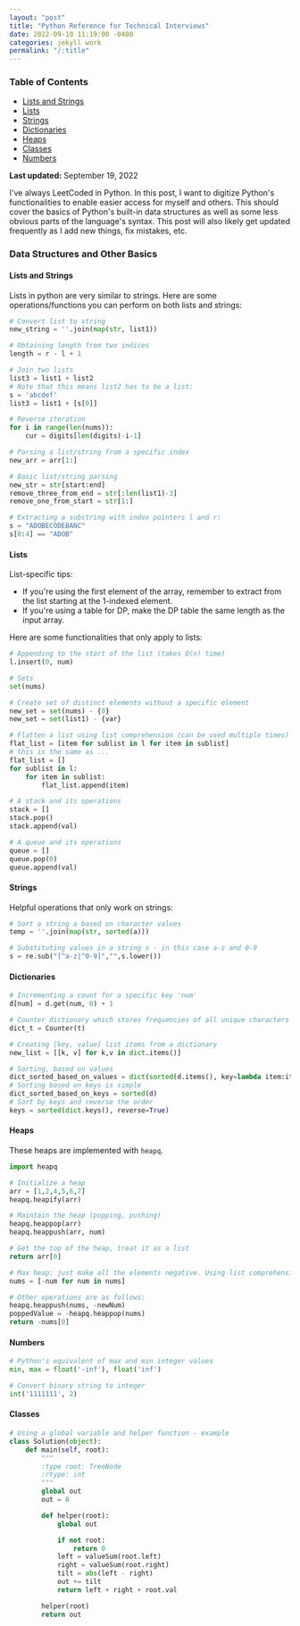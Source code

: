 ```yaml
---
layout: "post"
title: "Python Reference for Technical Interviews"
date: 2022-09-10 11:19:00 -0400
categories: jekyll work
permalink: "/:title"
---
```


### Table of Contents

- [Lists and Strings](#lists-and-strings)
- [Lists](#lists)
- [Strings](#strings)
- [Dictionaries](#dictionaries)
- [Heaps](#heaps)
- [Classes](#classes)
- [Numbers](#numbers)

**Last updated:** September 19, 2022

I've always LeetCoded in Python. In this post, I want to digitize Python's functionalities to enable easier access for myself and others. This should cover the basics of Python's built-in data structures as well as some less obvious parts of the language's syntax. This post will also likely get updated frequently as I add new things, fix mistakes, etc.

### Data Structures and Other Basics

#### Lists and Strings

Lists in python are very similar to strings. Here are some operations/functions you can perform on both lists and strings:

```python
# Convert list to string
new_string = ''.join(map(str, list1))

# Obtaining length from two indices
length = r - l + 1

# Join two lists
list3 = list1 + list2
# Note that this means list2 has to be a list:
s = 'abcdef'
list3 = list1 + [s[0]]

# Reverse iteration
for i in range(len(nums)):
    cur = digits[len(digits)-i-1]

# Parsing a list/string from a specific index
new_arr = arr[1:]

# Basic list/string parsing
new_str = str[start:end]
remove_three_from_end = str[:len(list1)-3]
remove_one_from_start = str[1:]

# Extracting a substring with index pointers l and r:
s = "ADOBECODEBANC"
s[0:4] == "ADOB"
```

#### Lists

List-specific tips:

- If you're using the first element of the array, remember to extract from the list starting at the 1-indexed element.
- If you're using a table for DP, make the DP table the same length as the input array.

Here are some functionalities that only apply to lists:

```python
# Appending to the start of the list (takes O(n) time)
l.insert(0, num)

# Sets
set(nums)

# Create set of distinct elements without a specific element
new_set = set(nums) - {0}
new_set = set(list1) - {var}

# Flatten a list using list comprehension (can be used multiple times)
flat_list = [item for sublist in l for item in sublist]
# this is the same as ...
flat_list = []
for sublist in l:
    for item in sublist:
        flat_list.append(item)

# A stack and its operations
stack = []
stack.pop()
stack.append(val)

# A queue and its operations
queue = []
queue.pop(0)
queue.append(val)
```

#### Strings

Helpful operations that only work on strings:

```python
# Sort a string a based on character values
temp = ''.join(map(str, sorted(a)))

# Substituting values in a string s - in this case a-z and 0-9
s = re.sub("[^a-z|^0-9]","",s.lower())
```

#### Dictionaries

```python
# Incrementing a count for a specific key 'num'
d[num] = d.get(num, 0) + 1

# Counter dictionary which stores frequencies of all unique characters in a list/string t.
dict_t = Counter(t)

# Creating [key, value] list items from a dictionary
new_list = [[k, v] for k,v in dict.items()]

# Sorting, based on values
dict_sorted_based_on_values = dict(sorted(d.items(), key=lambda item:item[1]))
# Sorting based on keys is simple
dict_sorted_based_on_keys = sorted(d)
# Sort by keys and reverse the order
keys = sorted(dict.keys(), reverse=True)
```

#### Heaps

These heaps are implemented with `heapq`.

```python
import heapq

# Initialize a heap
arr = [1,2,4,5,6,7]
heapq.heapify(arr)

# Maintain the heap (popping, pushing)
heapq.heappop(arr)
heapq.heappush(arr, num)

# Get the top of the heap, treat it as a list
return arr[0]

# Max heap: just make all the elements negative. Using list comprehension:
nums = [-num for num in nums]

# Other operations are as follows:
heapq.heappush(nums, -newNum)
poppedValue = -heapq.heappop(nums)
return -nums[0]
```

#### Numbers

```python
# Python's equivalent of max and min integer values
min, max = float('-inf'), float('inf')

# Convert binary string to integer
int('1111111', 2)
```

#### Classes

```python
# Using a global variable and helper function - example
class Solution(object):
    def main(self, root):
        """
        :type root: TreeNode
        :rtype: int
        """
        global out
        out = 0

        def helper(root):
            global out

            if not root:
                return 0
            left = valueSum(root.left)
            right = valueSum(root.right)
            tilt = abs(left - right)
            out += tilt
            return left + right + root.val

        helper(root)
        return out
```
